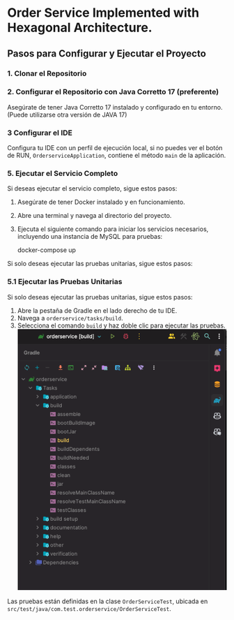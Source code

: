 # Order Service Implemented with Hexagonal Architecture.

## Pasos para Configurar y Ejecutar el Proyecto

### 1. Clonar el Repositorio


### 2. Configurar el Repositorio con Java Corretto 17 (preferente)
Asegúrate de tener Java Corretto 17 instalado y configurado en tu entorno. (Puede utilizarse otra versión de JAVA 17)

### 3 Configurar el IDE
Configura tu IDE con un perfil de ejecución local, si no puedes ver el botón de RUN, `OrderserviceApplication`,  contiene el método `main` de la aplicación.

### 5. Ejecutar el Servicio Completo
Si deseas ejecutar el servicio completo, sigue estos pasos:

1. Asegúrate de tener Docker instalado y en funcionamiento.
2. Abre una terminal y navega al directorio del proyecto.
3. Ejecuta el siguiente comando para iniciar los servicios necesarios, incluyendo una instancia de MySQL para pruebas:

    docker-compose up

Si solo deseas ejecutar las pruebas unitarias, sigue estos pasos:
### 5.1 Ejecutar las Pruebas Unitarias
Si solo deseas ejecutar las pruebas unitarias, sigue estos pasos:

1. Abre la pestaña de Gradle en el lado derecho de tu IDE.
2. Navega a `orderservice/tasks/build`.
3. Selecciona el comando `build` y haz doble clic para ejecutar las pruebas. ![Run Tasks using Gradle ](info/ExampleGradle.png)


Las pruebas están definidas en la clase `OrderServiceTest`, ubicada en `src/test/java/com.test.orderservice/OrderServiceTest`.

